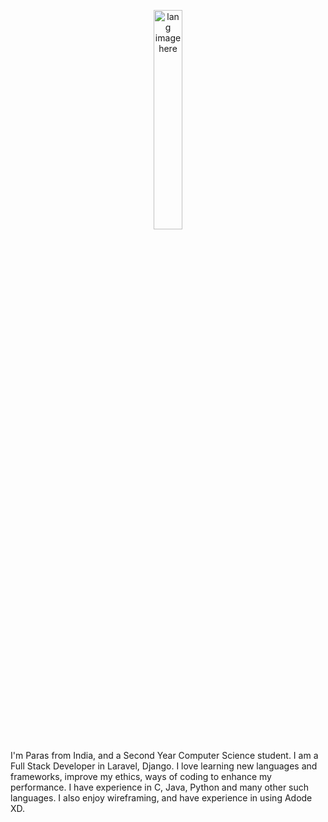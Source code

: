 <p align="center"><img width="30%" src="https://github.com/alansmathew/alansmathew/raw/master/lang.gif" alt="lang image here" /></p>

I'm Paras from India, and a Second Year Computer Science student. I am a Full Stack Developer in Laravel, Django. I love learning new languages and frameworks, improve my ethics, ways of coding to enhance my performance. 
I have experience in C, Java, Python and many other such languages. I also enjoy wireframing, and have experience in using Adode XD.

<!--
**paras1729kori/paras1729kori** is a ✨ _special_ ✨ repository because its `README.md` (this file) appears on your GitHub profile.

Here are some ideas to get you started:

- 🔭 I’m currently working on ...
- 🌱 I’m currently learning ...
- 👯 I’m looking to collaborate on ...
- 🤔 I’m looking for help with ...
- 💬 Ask me about ...
- 📫 How to reach me: ...
- 😄 Pronouns: ...
- ⚡ Fun fact: ...
-->
